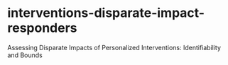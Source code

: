 # interventions-disparate-impact-responders
Assessing Disparate Impacts of Personalized Interventions: Identifiability and Bounds
